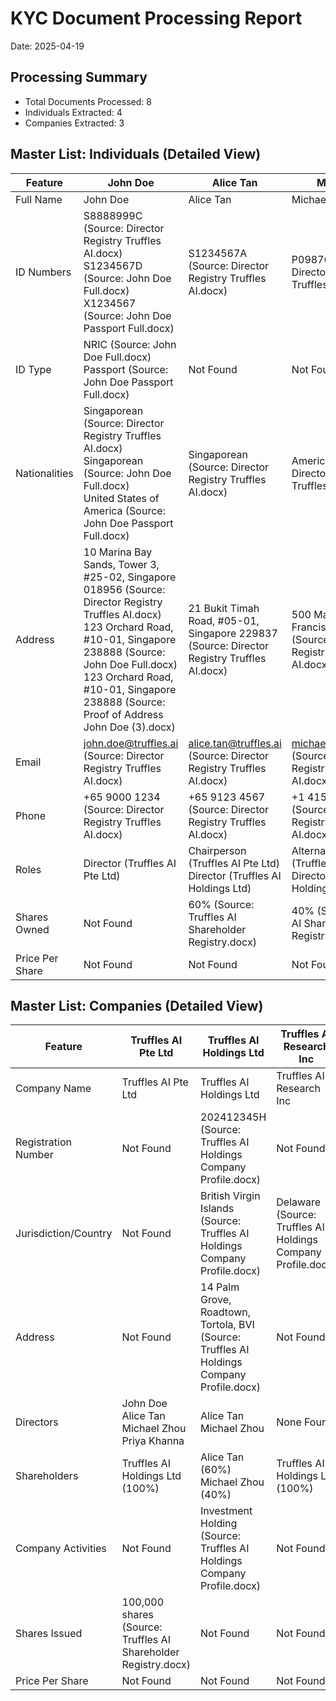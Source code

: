 # KYC Document Processing Report
      
Date: 2025-04-19

## Processing Summary
- Total Documents Processed: 8
- Individuals Extracted: 4
- Companies Extracted: 3

## Master List: Individuals (Detailed View)

Feature | John Doe | Alice Tan | Michael Zhou | Priya Khanna
--- | --- | --- | --- | ---
Full Name | John Doe | Alice Tan | Michael Zhou | Priya Khanna
ID Numbers | S8888999C (Source: Director Registry Truffles AI.docx)<br>S1234567D (Source: John Doe Full.docx)<br>X1234567 (Source: John Doe Passport Full.docx) | S1234567A (Source: Director Registry Truffles AI.docx) | P0987654B (Source: Director Registry Truffles AI.docx) | A1122334Z (Source: Director Registry Truffles AI.docx)
ID Type | NRIC (Source: John Doe Full.docx)<br>Passport (Source: John Doe Passport Full.docx) | Not Found | Not Found | Not Found
Nationalities | Singaporean (Source: Director Registry Truffles AI.docx)<br>Singaporean (Source: John Doe Full.docx)<br>United States of America (Source: John Doe Passport Full.docx) | Singaporean (Source: Director Registry Truffles AI.docx) | American (Source: Director Registry Truffles AI.docx) | Indian (Source: Director Registry Truffles AI.docx)
Address | 10 Marina Bay Sands, Tower 3, #25-02, Singapore 018956 (Source: Director Registry Truffles AI.docx)<br>123 Orchard Road, #10-01, Singapore 238888 (Source: John Doe Full.docx)<br>123 Orchard Road, #10-01, Singapore 238888 (Source: Proof of Address John Doe (3).docx) | 21 Bukit Timah Road, #05-01, Singapore 229837 (Source: Director Registry Truffles AI.docx) | 500 Market Street, San Francisco, CA, USA (Source: Director Registry Truffles AI.docx) | 401 Residency Road, Bengaluru, Karnataka, India (Source: Director Registry Truffles AI.docx)
Email | john.doe@truffles.ai (Source: Director Registry Truffles AI.docx) | alice.tan@truffles.ai (Source: Director Registry Truffles AI.docx) | michael.zhou@truffles.ai (Source: Director Registry Truffles AI.docx) | priya.khanna@truffles.ai (Source: Director Registry Truffles AI.docx)
Phone | +65 9000 1234 (Source: Director Registry Truffles AI.docx) | +65 9123 4567 (Source: Director Registry Truffles AI.docx) | +1 415 123 4567 (Source: Director Registry Truffles AI.docx) | +91 98450 12345 (Source: Director Registry Truffles AI.docx)
Roles | Director (Truffles AI Pte Ltd) | Chairperson (Truffles AI Pte Ltd)<br>Director (Truffles AI Holdings Ltd) | Alternate Director (Truffles AI Pte Ltd)<br>Director (Truffles AI Holdings Ltd) | None Found
Shares Owned | Not Found | 60% (Source: Truffles AI Shareholder Registry.docx) | 40% (Source: Truffles AI Shareholder Registry.docx) | Not Found
Price Per Share | Not Found | Not Found | Not Found | Not Found


## Master List: Companies (Detailed View)

Feature | Truffles AI Pte Ltd | Truffles AI Holdings Ltd | Truffles AI Research Inc
--- | --- | --- | ---
Company Name | Truffles AI Pte Ltd | Truffles AI Holdings Ltd | Truffles AI Research Inc
Registration Number | Not Found | 202412345H (Source: Truffles AI Holdings Company Profile.docx) | Not Found
Jurisdiction/Country | Not Found | British Virgin Islands (Source: Truffles AI Holdings Company Profile.docx) | Delaware (Source: Truffles AI Holdings Company Profile.docx)
Address | Not Found | 14 Palm Grove, Roadtown, Tortola, BVI (Source: Truffles AI Holdings Company Profile.docx) | Not Found
Directors | John Doe<br>Alice Tan<br>Michael Zhou<br>Priya Khanna | Alice Tan<br>Michael Zhou | None Found
Shareholders | Truffles AI Holdings Ltd (100%) | Alice Tan (60%)<br>Michael Zhou (40%) | Truffles AI Holdings Ltd (100%)
Company Activities | Not Found | Investment Holding (Source: Truffles AI Holdings Company Profile.docx) | Not Found
Shares Issued | 100,000 shares (Source: Truffles AI Shareholder Registry.docx) | Not Found | Not Found
Price Per Share | Not Found | Not Found | Not Found

      